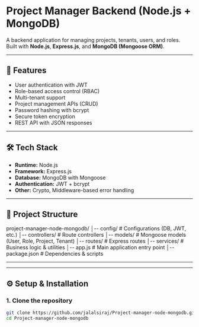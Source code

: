 # Project Manager Backend (Node.js + MongoDB)

A backend application for managing projects, tenants, users, and roles.  
Built with **Node.js**, **Express.js**, and **MongoDB (Mongoose ORM)**.  

---

## 📌 Features
- User authentication with JWT  
- Role-based access control (RBAC)  
- Multi-tenant support  
- Project management APIs (CRUD)  
- Password hashing with bcrypt  
- Secure token encryption  
- REST API with JSON responses  

---

## 🛠️ Tech Stack
- **Runtime:** Node.js  
- **Framework:** Express.js  
- **Database:** MongoDB with Mongoose  
- **Authentication:** JWT + bcrypt  
- **Other:** Crypto, Middleware-based error handling  

---

## 📂 Project Structure

project-manager-node-mongodb/
│-- config/ # Configurations (DB, JWT, etc.)
│-- controllers/ # Route controllers
│-- models/ # Mongoose models (User, Role, Project, Tenant)
│-- routes/ # Express routes
│-- services/ # Business logic & utilities
│-- app.js # Main application entry point
│-- package.json # Dependencies & scripts

---

---

## ⚙️ Setup & Installation

### 1. Clone the repository
```bash
git clone https://github.com/jalalsiraj/Project-manager-node-mongodb.git
cd Project-manager-node-mongodb

